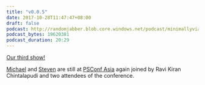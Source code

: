 ```yaml
---
title: "v0.0.5"
date: 2017-10-28T11:47:47+08:00
draft: false
podcast: http://randomjabber.blob.core.windows.net/podcast/minimallyviable_podcast-v0.0.5.mp3
podcast_bytes: 19620381
podcast_duration: 20:29
---
```


[Our third show!](http://randomjabber.blob.core.windows.net/podcast/minimallyviable_podcast-v0.0.5.mp3)

[Michael](https://twitter.com/migreene) and [Steven](https://twitter.com/stevenmurawski) are still at [PSConf Asia](http://psconf.asia) again joined by Ravi Kiran Chintalapudi and two attendees of the conference. 
